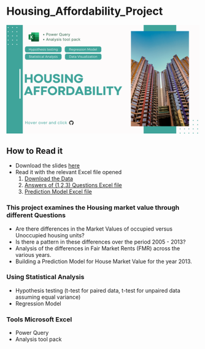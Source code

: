 # Housing_Affordability_Project
 
![alt text](https://github.com/elsayedg/Housing_Affordability_Project/blob/main/Housing_Affordability_Project.png)


 ## How to Read it 
 * Download the slides [here](https://github.com/elsayedg/Housing_Affordability_Project/blob/main/Housing%20Affordability.pdf)
 * Read it with the relevant Excel file opened
   1. [Download the Data](https://github.com/elsayedg/Housing_Affordability_Project/tree/main/Clean_Data) 
   2. [Answers of (1,2,3) Questions Excel file](https://github.com/elsayedg/Housing_Affordability_Project/blob/main/Answer1-3.xlsx)
   3. [Prediction Model Excel file](https://github.com/elsayedg/Housing_Affordability_Project/blob/main/Answer1-3.xlsx)

 
 ### This project examines the Housing market value through different Questions
 * Are there differences in the Market Values of occupied versus Unoccupied housing units?
 * Is there a pattern in these differences over the period 2005 - 2013?
 * Analysis of the differences in Fair Market Rents (FMR) across the various years.
 * Building a Prediction Model for House Market Value for the year 2013.

### Using Statistical Analysis  
* Hypothesis testing (t-test for paired data, t-test for unpaired data assuming equal variance)
* Regression Model
### Tools Microsoft Excel 
* Power Query
* Analysis tool pack 
